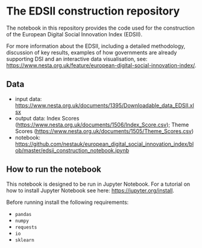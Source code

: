 # The EDSII construction repository

The notebook in this repository provides the code used for the construction of the European Digital Social Innovation Index (EDSII).

For more information about the EDSII, including a detailed methodology, discussion of key results, examples of how governments are already supporting DSI and an interactive data visualisation, see: https://www.nesta.org.uk/feature/european-digital-social-innovation-index/.

## Data

* input data: https://www.nesta.org.uk/documents/1395/Downloadable_data_EDSII.xlsx
* output data: Index Scores (https://www.nesta.org.uk/documents/1506/Index_Score.csv); Theme Scores (https://www.nesta.org.uk/documents/1505/Theme_Scores.csv)
* notebook: https://github.com/nestauk/european_digital_social_innovation_index/blob/master/edsii_construction_notebook.ipynb

## How to run the notebook

This notebook is designed to be run in Jupyter Notebook. For a tutorial on how to install Jupyter Notebook see here: https://jupyter.org/install.  

Before running install the following requirements:

* `pandas`
* `numpy`
* `requests`
* `io`
* `sklearn`
